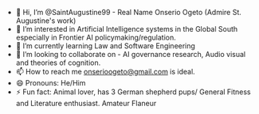 - 👋 Hi, I’m @SaintAugustine99 - Real Name Onserio Ogeto (Admire St. Augustine's work)
- 👀 I’m interested in Artificial Intelligence systems in the Global South especially in Frontier AI policymaking/regulation. 
- 🌱 I’m currently learning Law and Software Engineering 
- 💞️ I’m looking to collaborate on  - AI governance research, Audio visual and theories of cognition.  
- 📫 How to reach me onserioogeto@gmail.com is ideal.
- 😄 Pronouns: He/Him
- ⚡ Fun fact: Animal lover, has 3 German shepherd pups/ General Fitness and Literature enthusiast. Amateur Flaneur

